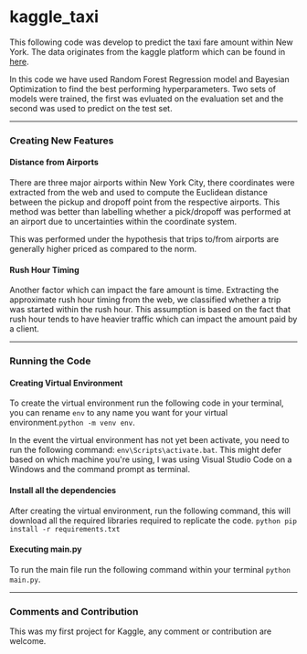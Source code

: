 # kaggle_taxi

This following code was develop to predict the taxi fare amount within New York. The data originates from the kaggle platform which can be found in [here](https://www.kaggle.com/competitions/new-york-city-taxi-fare-prediction/overview).

In this code we have used Random Forest Regression model and Bayesian Optimization to find the best performing hyperparameters. Two sets of models were trained, the first was evluated on the evaluation set and the second was used to predict on the test set.

___

### Creating New Features 
#### Distance from Airports
There are three major airports within New York City, there coordinates were extracted from the web and used to compute the Euclidean distance between the pickup and dropoff point from the respective airports. This method was better than labelling whether a pick/dropoff was performed at an airport due to uncertainties within the coordinate system. 

This was performed under the hypothesis that trips to/from airports are generally higher priced as compared to the norm. 

#### Rush Hour Timing 
Another factor which can impact the fare amount is time. Extracting the approximate rush hour timing from the web, we classified whether a trip was started within the rush hour. This assumption is based on the fact that rush hour tends to have heavier traffic which can impact the amount paid by a client.

___
### Running the Code 
#### Creating Virtual Environment
To create the virtual environment run the following code in your terminal, you can rename `env` to any name you want for your virtual environment.`python -m venv env`.

In the event the virtual environment has not yet been activate, you need to run the following command: `env\Scripts\activate.bat`. This might defer based on which machine you're using, I was using Visual Studio Code on a Windows and the command prompt as terminal. 

#### Install all the dependencies 
After creating the virtual environment, run the following command, this will download all the required libraries required to replicate the code. `python pip install -r requirements.txt`

#### Executing main.py
To run the main file run the following command within your terminal `python main.py`.

___
### Comments and Contribution 
This was my first project for Kaggle, any comment or contribution are welcome.
